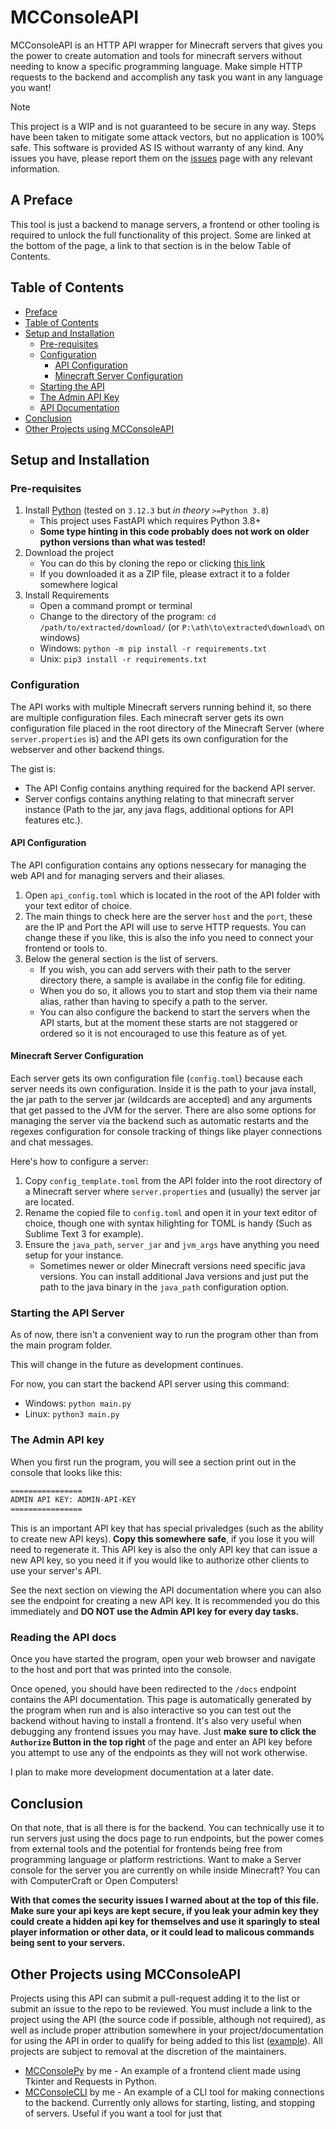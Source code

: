 # MCConsoleAPI

MCConsoleAPI is an HTTP API wrapper for Minecraft servers that gives you the power to create automation and tools for minecraft servers without needing to know a specific programming language. Make simple HTTP requests to the backend and accomplish any task you want in any language you want!

> [!NOTE]
> This project is a WIP and is not guaranteed to be secure in any way. Steps have been taken to mitigate some attack vectors, but no application is 100% safe. This software is provided AS IS without warranty of any kind. Any issues you have, please report them on the [issues](https://github.com/Column01/MCConsoleAPI/issues) page with any relevant information.

## A Preface

This tool is just a backend to manage servers, a frontend or other tooling is required to unlock the full functionality of this project. Some are linked at the bottom of the page, a link to that section is in the below Table of Contents.

## Table of Contents
- [Preface](#a-preface)
- [Table of Contents](#table-of-contents)
- [Setup and Installation](#setup-and-installation)
    - [Pre-requisites](#pre-requisites)
    - [Configuration](#configuration)
        - [API Configuration](#api-configuration)
        - [Minecraft Server Configuration](#minecraft-server-configuration)
    - [Starting the API](#starting-the-api-server)
    - [The Admin API Key](#the-admin-api-key)
    - [API Documentation](#reading-the-api-docs)
- [Conclusion](#conclusion)
- [Other Projects using MCConsoleAPI](#other-projects-using-mcconsoleapi)

## Setup and Installation

### Pre-requisites

1. Install [Python](https://www.python.org/downloads/) (tested on `3.12.3` but *in theory* `>=Python 3.8`)
    - This project uses FastAPI which requires Python 3.8+
    - **Some type hinting in this code probably does not work on older python versions than what was tested!**
2. Download the project
    - You can do this by cloning the repo or clicking [this link](https://github.com/Column01/MCConsoleAPI/archive/refs/heads/master.zip)
    - If you downloaded it as a ZIP file, please extract it to a folder somewhere logical
3. Install Requirements
    - Open a command prompt or terminal
    - Change to the directory of the program: `cd /path/to/extracted/download/` (or `P:\ath\to\extracted\download\` on windows)
    - Windows: `python -m pip install -r requirements.txt`
    - Unix: `pip3 install -r requirements.txt`

### Configuration

The API works with multiple Minecraft servers running behind it, so there are multiple configuration files. Each minecraft server gets its own configuration file placed in the root directory of the Minecraft Server (where `server.properties` is) and the API gets its own configuration for the webserver and other backend things.

The gist is:

- The API Config contains anything required for the backend API server.
- Server configs contains anything relating to that minecraft server instance (Path to the jar, any java flags, additional options for API features etc.).

#### API Configuration

The API configuration contains any options nessecary for managing the web API and for managing servers and their aliases.

1. Open `api_config.toml` which is located in the root of the API folder with your text editor of choice.
2. The main things to check here are the server `host` and the `port`, these are the IP and Port the API will use to serve HTTP requests. You can change these if you like, this is also the info you need to connect your frontend or tools to.
3. Below the general section is the list of servers. 
    - If you wish, you can add servers with their path to the server directory there, a sample is availabe in the config file for editing.
    - When you do so, it allows you to start and stop them via their name alias, rather than having to specify a path to the server. 
    - You can also configure the backend to start the servers when the API starts, but at the moment these starts are not staggered or ordered so it is not encouraged to use this feature as of yet.

#### Minecraft Server Configuration

Each server gets its own configuration file (`config.toml`) because each server needs its own configuration. Inside it is the path to your java install, the jar path to the server jar (wildcards are accepted) and any arguments that get passed to the JVM for the server. There are also some options for managing the server via the backend such as automatic restarts and the regexes configuration for console tracking of things like player connections and chat messages.

Here's how to configure a server:

1. Copy `config_template.toml` from the API folder into the root directory of a Minecraft server where `server.properties` and (usually) the server jar are located.
2. Rename the copied file to `config.toml` and open it in your text editor of choice, though one with syntax hilighting for TOML is handy (Such as Sublime Text 3 for example).
3. Ensure the `java_path`, `server_jar` and `jvm_args` have anything you need setup for your instance. 
    - Sometimes newer or older Minecraft versions need specific java versions. You can install additional Java versions and just put the path to the java binary in the `java_path` configuration option.


### Starting the API Server

As of now, there isn't a convenient way to run the program other than from the main program folder.

This will change in the future as development continues.

For now, you can start the backend API server using this command:

- Windows: `python main.py`
- Linux: `python3 main.py`

### The Admin API key

When you first run the program, you will see a section print out in the console that looks like this:

```txt
================
ADMIN API KEY: ADMIN-API-KEY
================
```

This is an important API key that has special privaledges (such as the ability to create new API keys).
**Copy this somewhere safe**, if you lose it you will need to regenerate it. This API key is also the only API key that can issue a new API key, so you need it if you would like to authorize other clients to use your server's API.

See the next section on viewing the API documentation where you can also see the endpoint for creating a new API key. It is recommended you do this immediately and **DO NOT use the Admin API key for every day tasks.**

### Reading the API docs

Once you have started the program, open your web browser and navigate to the host and port that was printed into the console.

Once opened, you should have been redirected to the `/docs` endpoint contains the API documentation. This page is automatically generated by the program when run and is also interactive so you can test out the backend without having to install a frontend. It's also very useful when debugging any frontend issues you may have. Just **make sure to click the `Authorize` Button in the top right** of the page and enter an API key before you attempt to use any of the endpoints as they will not work otherwise.

I plan to make more development documentation at a later date.

## Conclusion

On that note, that is all there is for the backend. You can technically use it to run servers just using the docs page to run endpoints, but the power comes from external tools and the potential for frontends being free from programming language or platform restrictions. Want to make a Server console for the server you are currently on while inside Minecraft? You can with ComputerCraft or Open Computers!

**With that comes the security issues I warned about at the top of this file. Make sure your api keys are kept secure, if you leak your admin key they could create a hidden api key for themselves and use it sparingly to steal player information or other data, or it could lead to malicous commands being sent to your servers.**

## Other Projects using MCConsoleAPI

Projects using this API can submit a pull-request adding it to the list or submit an issue to the repo to be reviewed. You must include a link to the project using the API (the source code if possible, although not required), as well as include proper attribution somewhere in your project/documentation for using the API in order to qualify for being added to this list ([example](https://github.com/Column01/MCConsolePy?tab=readme-ov-file#acknowledgments)). All projects are subject to removal at the discretion of the maintainers.

- [MCConsolePy](https://github.com/Column01/MCConsolePy) by me - An example of a frontend client made using Tkinter and Requests in Python.
- [MCConsoleCLI](https://github.com/Column01/MCConsoleCLI) by me - An example of a CLI tool for making connections to the backend. Currently only allows for starting, listing, and stopping of servers. Useful if you want a tool for just that
